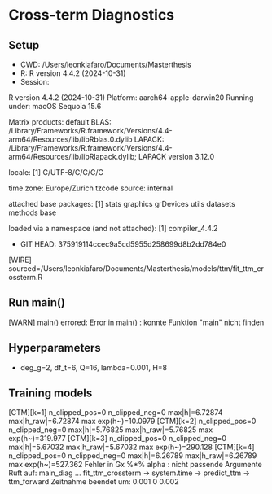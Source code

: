 # Cross-term Diagnostics

## Setup

- CWD: /Users/leonkiafaro/Documents/Masterthesis
- R: R version 4.4.2 (2024-10-31)
- Session:

R version 4.4.2 (2024-10-31)
Platform: aarch64-apple-darwin20
Running under: macOS Sequoia 15.6

Matrix products: default
BLAS:   /Library/Frameworks/R.framework/Versions/4.4-arm64/Resources/lib/libRblas.0.dylib 
LAPACK: /Library/Frameworks/R.framework/Versions/4.4-arm64/Resources/lib/libRlapack.dylib;  LAPACK version 3.12.0

locale:
[1] C/UTF-8/C/C/C/C

time zone: Europe/Zurich
tzcode source: internal

attached base packages:
[1] stats     graphics  grDevices utils     datasets  methods   base     

loaded via a namespace (and not attached):
[1] compiler_4.4.2
- GIT HEAD: 375919114ccec9a5cd5955d258699d8b2dd784e0

[WIRE] sourced=/Users/leonkiafaro/Documents/Masterthesis/models/ttm/fit_ttm_crossterm.R
## Run main()

[WARN] main() errored: Error in main() : konnte Funktion "main" nicht finden

## Hyperparameters

- deg_g=2, df_t=6, Q=16, lambda=0.001, H=8

## Training models

[CTM][k=1] n_clipped_pos=0 n_clipped_neg=0 max|h|=6.72874 max|h_raw|=6.72874 max exp(h~)=10.0979
[CTM][k=2] n_clipped_pos=0 n_clipped_neg=0 max|h|=5.76825 max|h_raw|=5.76825 max exp(h~)=319.977
[CTM][k=3] n_clipped_pos=0 n_clipped_neg=0 max|h|=5.67032 max|h_raw|=5.67032 max exp(h~)=290.128
[CTM][k=4] n_clipped_pos=0 n_clipped_neg=0 max|h|=6.26789 max|h_raw|=6.26789 max exp(h~)=527.362
Fehler in Gx %*% alpha : nicht passende Argumente
Ruft auf: main_diag ... fit_ttm_crossterm -> system.time -> predict_ttm -> ttm_forward
Zeitnahme beendet um: 0.001 0 0.002
